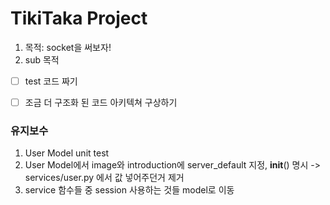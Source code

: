 # TikiTaka Project

1. 목적: socket을 써보자!
2. sub 목적  
- [ ] test 코드 짜기
- [ ] 조금 더 구조화 된 코드 아키텍쳐 구상하기


### 유지보수

1) User Model unit test
2) User Model에서 image와 introduction에 server_default 지정, __init__() 명시 -> services/user.py 에서 값 넣어주던거 제거
3) service 함수들 중 session 사용하는 것들 model로 이동
